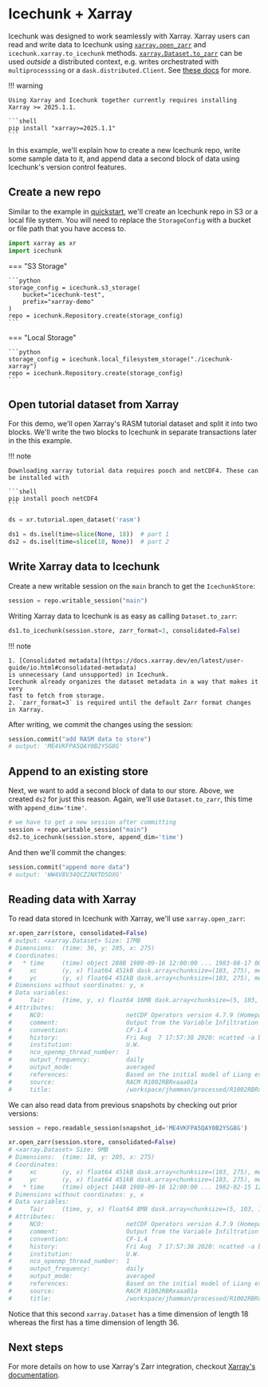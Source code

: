 # Icechunk + Xarray

Icechunk was designed to work seamlessly with Xarray. Xarray users can read and
write data to Icechunk using [`xarray.open_zarr`](https://docs.xarray.dev/en/latest/generated/xarray.open_zarr.html#xarray.open_zarr)
and `icechunk.xarray.to_icechunk` methods.
[`xarray.Dataset.to_zarr`](https://docs.xarray.dev/en/latest/generated/xarray.Dataset.to_zarr.html#xarray.Dataset.to_zarr) can be used
*outside* a distributed context, e.g. writes orchestrated with `multiprocesssing` or a `dask.distributed.Client`. See [these docs](./parallel.md)
for more.

!!! warning

    Using Xarray and Icechunk together currently requires installing Xarray >= 2025.1.1.

    ```shell
    pip install "xarray>=2025.1.1"
    ```

In this example, we'll explain how to create a new Icechunk repo, write some sample data
to it, and append data a second block of data using Icechunk's version control features.

## Create a new repo

Similar to the example in [quickstart](/icechunk-python/quickstart/), we'll create an
Icechunk repo in S3 or a local file system. You will need to replace the `StorageConfig`
with a bucket or file path that you have access to.

```python
import xarray as xr
import icechunk
```

=== "S3 Storage"

    ```python
    storage_config = icechunk.s3_storage(
        bucket="icechunk-test",
        prefix="xarray-demo"
    )
    repo = icechunk.Repository.create(storage_config)
    ```

=== "Local Storage"

    ```python
    storage_config = icechunk.local_filesystem_storage("./icechunk-xarray")
    repo = icechunk.Repository.create(storage_config)
    ```

## Open tutorial dataset from Xarray

For this demo, we'll open Xarray's RASM tutorial dataset and split it into two blocks.
We'll write the two blocks to Icechunk in separate transactions later in the this example.


!!! note

    Downloading xarray tutorial data requires pooch and netCDF4. These can be installed with

    ```shell
    pip install pooch netCDF4
    ```

```python
ds = xr.tutorial.open_dataset('rasm')

ds1 = ds.isel(time=slice(None, 18))  # part 1
ds2 = ds.isel(time=slice(18, None))  # part 2
```

## Write Xarray data to Icechunk

Create a new writable session on the `main` branch to get the `IcechunkStore`:

```python
session = repo.writable_session("main")
```

Writing Xarray data to Icechunk is as easy as calling `Dataset.to_zarr`:

```python
ds1.to_icechunk(session.store, zarr_format=3, consolidated=False)
```

!!! note

    1. [Consolidated metadata](https://docs.xarray.dev/en/latest/user-guide/io.html#consolidated-metadata)
    is unnecessary (and unsupported) in Icechunk.
    Icechunk already organizes the dataset metadata in a way that makes it very
    fast to fetch from storage.
    2. `zarr_format=3` is required until the default Zarr format changes in Xarray.

After writing, we commit the changes using the session:

```python
session.commit("add RASM data to store")
# output: 'ME4VKFPA5QAY0B2YSG8G'
```

## Append to an existing store

Next, we want to add a second block of data to our store. Above, we created `ds2` for just
this reason. Again, we'll use `Dataset.to_zarr`, this time with `append_dim='time'`.

```python
# we have to get a new session after committing
session = repo.writable_session("main")
ds2.to_icechunk(session.store, append_dim='time')
```

And then we'll commit the changes:

```python
session.commit("append more data")
# output: 'WW4V8V34QCZ2NXTD5DXG'
```

## Reading data with Xarray

To read data stored in Icechunk with Xarray, we'll use `xarray.open_zarr`:

```python
xr.open_zarr(store, consolidated=False)
# output: <xarray.Dataset> Size: 17MB
# Dimensions:  (time: 36, y: 205, x: 275)
# Coordinates:
#   * time     (time) object 288B 1980-09-16 12:00:00 ... 1983-08-17 00:00:00
#     xc       (y, x) float64 451kB dask.array<chunksize=(103, 275), meta=np.ndarray>
#     yc       (y, x) float64 451kB dask.array<chunksize=(103, 275), meta=np.ndarray>
# Dimensions without coordinates: y, x
# Data variables:
#     Tair     (time, y, x) float64 16MB dask.array<chunksize=(5, 103, 138), meta=np.ndarray>
# Attributes:
#     NCO:                       netCDF Operators version 4.7.9 (Homepage = htt...
#     comment:                   Output from the Variable Infiltration Capacity...
#     convention:                CF-1.4
#     history:                   Fri Aug  7 17:57:38 2020: ncatted -a bounds,,d...
#     institution:               U.W.
#     nco_openmp_thread_number:  1
#     output_frequency:          daily
#     output_mode:               averaged
#     references:                Based on the initial model of Liang et al., 19...
#     source:                    RACM R1002RBRxaaa01a
#     title:                     /workspace/jhamman/processed/R1002RBRxaaa01a/l...
```

We can also read data from previous snapshots by checking out prior versions:

```python
session = repo.readable_session(snapshot_id='ME4VKFPA5QAY0B2YSG8G')

xr.open_zarr(session.store, consolidated=False)
# <xarray.Dataset> Size: 9MB
# Dimensions:  (time: 18, y: 205, x: 275)
# Coordinates:
#     xc       (y, x) float64 451kB dask.array<chunksize=(103, 275), meta=np.ndarray>
#     yc       (y, x) float64 451kB dask.array<chunksize=(103, 275), meta=np.ndarray>
#   * time     (time) object 144B 1980-09-16 12:00:00 ... 1982-02-15 12:00:00
# Dimensions without coordinates: y, x
# Data variables:
#     Tair     (time, y, x) float64 8MB dask.array<chunksize=(5, 103, 138), meta=np.ndarray>
# Attributes:
#     NCO:                       netCDF Operators version 4.7.9 (Homepage = htt...
#     comment:                   Output from the Variable Infiltration Capacity...
#     convention:                CF-1.4
#     history:                   Fri Aug  7 17:57:38 2020: ncatted -a bounds,,d...
#     institution:               U.W.
#     nco_openmp_thread_number:  1
#     output_frequency:          daily
#     output_mode:               averaged
#     references:                Based on the initial model of Liang et al., 19...
#     source:                    RACM R1002RBRxaaa01a
#     title:                     /workspace/jhamman/processed/R1002RBRxaaa01a/l...
```

Notice that this second `xarray.Dataset` has a time dimension of length 18 whereas the
first has a time dimension of length 36.

## Next steps

For more details on how to use Xarray's Zarr integration, checkout [Xarray's documentation](https://docs.xarray.dev/en/stable/user-guide/io.html#zarr).
